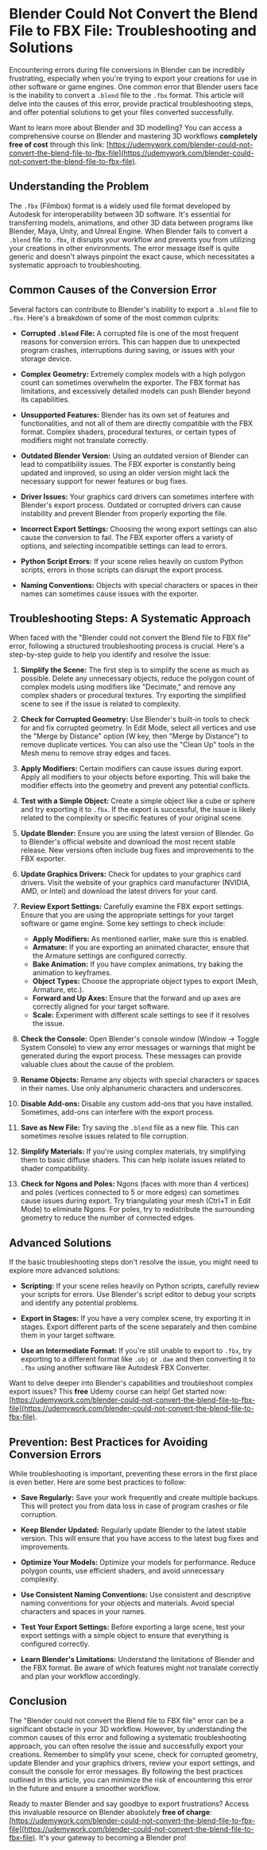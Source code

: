 # Blender Could Not Convert the Blend File to FBX File: Troubleshooting and Solutions

Encountering errors during file conversions in Blender can be incredibly frustrating, especially when you're trying to export your creations for use in other software or game engines. One common error that Blender users face is the inability to convert a `.blend` file to the `.fbx` format. This article will delve into the causes of this error, provide practical troubleshooting steps, and offer potential solutions to get your files converted successfully.

Want to learn more about Blender and 3D modelling? You can access a comprehensive course on Blender and mastering 3D workflows **completely free of cost** through this link: [https://udemywork.com/blender-could-not-convert-the-blend-file-to-fbx-file](https://udemywork.com/blender-could-not-convert-the-blend-file-to-fbx-file).

## Understanding the Problem

The `.fbx` (Filmbox) format is a widely used file format developed by Autodesk for interoperability between 3D software. It's essential for transferring models, animations, and other 3D data between programs like Blender, Maya, Unity, and Unreal Engine. When Blender fails to convert a `.blend` file to `.fbx`, it disrupts your workflow and prevents you from utilizing your creations in other environments. The error message itself is quite generic and doesn't always pinpoint the exact cause, which necessitates a systematic approach to troubleshooting.

## Common Causes of the Conversion Error

Several factors can contribute to Blender's inability to export a `.blend` file to `.fbx`. Here's a breakdown of some of the most common culprits:

*   **Corrupted `.blend` File:** A corrupted file is one of the most frequent reasons for conversion errors. This can happen due to unexpected program crashes, interruptions during saving, or issues with your storage device.

*   **Complex Geometry:** Extremely complex models with a high polygon count can sometimes overwhelm the exporter. The FBX format has limitations, and excessively detailed models can push Blender beyond its capabilities.

*   **Unsupported Features:** Blender has its own set of features and functionalities, and not all of them are directly compatible with the FBX format. Complex shaders, procedural textures, or certain types of modifiers might not translate correctly.

*   **Outdated Blender Version:** Using an outdated version of Blender can lead to compatibility issues. The FBX exporter is constantly being updated and improved, so using an older version might lack the necessary support for newer features or bug fixes.

*   **Driver Issues:** Your graphics card drivers can sometimes interfere with Blender's export process. Outdated or corrupted drivers can cause instability and prevent Blender from properly exporting the file.

*   **Incorrect Export Settings:** Choosing the wrong export settings can also cause the conversion to fail. The FBX exporter offers a variety of options, and selecting incompatible settings can lead to errors.

*   **Python Script Errors:** If your scene relies heavily on custom Python scripts, errors in those scripts can disrupt the export process.

*   **Naming Conventions:** Objects with special characters or spaces in their names can sometimes cause issues with the exporter.

## Troubleshooting Steps: A Systematic Approach

When faced with the "Blender could not convert the Blend file to FBX file" error, following a structured troubleshooting process is crucial. Here's a step-by-step guide to help you identify and resolve the issue:

1.  **Simplify the Scene:** The first step is to simplify the scene as much as possible. Delete any unnecessary objects, reduce the polygon count of complex models using modifiers like "Decimate," and remove any complex shaders or procedural textures. Try exporting the simplified scene to see if the issue is related to complexity.

2.  **Check for Corrupted Geometry:** Use Blender's built-in tools to check for and fix corrupted geometry. In Edit Mode, select all vertices and use the "Merge by Distance" option (W key, then "Merge by Distance") to remove duplicate vertices. You can also use the "Clean Up" tools in the Mesh menu to remove stray edges and faces.

3.  **Apply Modifiers:** Certain modifiers can cause issues during export. Apply all modifiers to your objects before exporting. This will bake the modifier effects into the geometry and prevent any potential conflicts.

4.  **Test with a Simple Object:** Create a simple object like a cube or sphere and try exporting it to `.fbx`. If the export is successful, the issue is likely related to the complexity or specific features of your original scene.

5.  **Update Blender:** Ensure you are using the latest version of Blender. Go to Blender's official website and download the most recent stable release. New versions often include bug fixes and improvements to the FBX exporter.

6.  **Update Graphics Drivers:** Check for updates to your graphics card drivers. Visit the website of your graphics card manufacturer (NVIDIA, AMD, or Intel) and download the latest drivers for your card.

7.  **Review Export Settings:** Carefully examine the FBX export settings. Ensure that you are using the appropriate settings for your target software or game engine. Some key settings to check include:

    *   **Apply Modifiers:** As mentioned earlier, make sure this is enabled.
    *   **Armature:** If you are exporting an animated character, ensure that the Armature settings are configured correctly.
    *   **Bake Animation:** If you have complex animations, try baking the animation to keyframes.
    *   **Object Types:** Choose the appropriate object types to export (Mesh, Armature, etc.).
    *   **Forward and Up Axes:** Ensure that the forward and up axes are correctly aligned for your target software.
    *   **Scale:** Experiment with different scale settings to see if it resolves the issue.

8.  **Check the Console:** Open Blender's console window (Window -> Toggle System Console) to view any error messages or warnings that might be generated during the export process. These messages can provide valuable clues about the cause of the problem.

9.  **Rename Objects:** Rename any objects with special characters or spaces in their names. Use only alphanumeric characters and underscores.

10. **Disable Add-ons:** Disable any custom add-ons that you have installed. Sometimes, add-ons can interfere with the export process.

11. **Save as New File:** Try saving the `.blend` file as a new file. This can sometimes resolve issues related to file corruption.

12. **Simplify Materials:** If you're using complex materials, try simplifying them to basic diffuse shaders. This can help isolate issues related to shader compatibility.

13. **Check for Ngons and Poles:**  Ngons (faces with more than 4 vertices) and poles (vertices connected to 5 or more edges) can sometimes cause issues during export.  Try triangulating your mesh (Ctrl+T in Edit Mode) to eliminate Ngons.  For poles, try to redistribute the surrounding geometry to reduce the number of connected edges.

## Advanced Solutions

If the basic troubleshooting steps don't resolve the issue, you might need to explore more advanced solutions:

*   **Scripting:** If your scene relies heavily on Python scripts, carefully review your scripts for errors. Use Blender's script editor to debug your scripts and identify any potential problems.

*   **Export in Stages:** If you have a very complex scene, try exporting it in stages. Export different parts of the scene separately and then combine them in your target software.

*   **Use an Intermediate Format:** If you're still unable to export to `.fbx`, try exporting to a different format like `.obj` or `.dae` and then converting it to `.fbx` using another software like Autodesk FBX Converter.

Want to delve deeper into Blender's capabilities and troubleshoot complex export issues? This **free** Udemy course can help! Get started now: [https://udemywork.com/blender-could-not-convert-the-blend-file-to-fbx-file](https://udemywork.com/blender-could-not-convert-the-blend-file-to-fbx-file).

## Prevention: Best Practices for Avoiding Conversion Errors

While troubleshooting is important, preventing these errors in the first place is even better. Here are some best practices to follow:

*   **Save Regularly:** Save your work frequently and create multiple backups. This will protect you from data loss in case of program crashes or file corruption.

*   **Keep Blender Updated:** Regularly update Blender to the latest stable version. This will ensure that you have access to the latest bug fixes and improvements.

*   **Optimize Your Models:** Optimize your models for performance. Reduce polygon counts, use efficient shaders, and avoid unnecessary complexity.

*   **Use Consistent Naming Conventions:** Use consistent and descriptive naming conventions for your objects and materials. Avoid special characters and spaces in your names.

*   **Test Your Export Settings:** Before exporting a large scene, test your export settings with a simple object to ensure that everything is configured correctly.

*   **Learn Blender's Limitations:** Understand the limitations of Blender and the FBX format. Be aware of which features might not translate correctly and plan your workflow accordingly.

## Conclusion

The "Blender could not convert the Blend file to FBX file" error can be a significant obstacle in your 3D workflow. However, by understanding the common causes of this error and following a systematic troubleshooting approach, you can often resolve the issue and successfully export your creations. Remember to simplify your scene, check for corrupted geometry, update Blender and your graphics drivers, review your export settings, and consult the console for error messages. By following the best practices outlined in this article, you can minimize the risk of encountering this error in the future and ensure a smoother workflow.

Ready to master Blender and say goodbye to export frustrations?  Access this invaluable resource on Blender absolutely **free of charge**: [https://udemywork.com/blender-could-not-convert-the-blend-file-to-fbx-file](https://udemywork.com/blender-could-not-convert-the-blend-file-to-fbx-file). It's your gateway to becoming a Blender pro!
